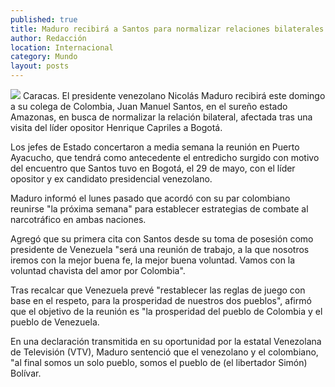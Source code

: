 ```yaml
---
published: true
title: Maduro recibirá a Santos para normalizar relaciones bilaterales
author: Redacción
location: Internacional
category: Mundo
layout: posts
---
```


![](http://i.imgur.com/n1IdJTbm.jpg)
Caracas. El presidente venezolano Nicolás Maduro recibirá este domingo a su colega de Colombia, Juan Manuel Santos, en el sureño estado Amazonas, en busca de normalizar la relación bilateral, afectada tras una visita del líder opositor Henrique Capriles a Bogotá.

Los jefes de Estado concertaron a media semana la reunión en Puerto Ayacucho, que tendrá como antecedente el entredicho surgido con motivo del encuentro que Santos tuvo en Bogotá, el 29 de mayo, con el líder opositor y ex candidato presidencial venezolano.

Maduro informó el lunes pasado que acordó con su par colombiano reunirse "la próxima semana" para establecer estrategias de combate al narcotráfico en ambas naciones.

Agregó que su primera cita con Santos desde su toma de posesión como presidente de Venezuela "será una reunión de trabajo, a la que nosotros iremos con la mejor buena fe, la mejor buena voluntad. Vamos con la voluntad chavista del amor por Colombia".

Tras recalcar que Venezuela prevé "restablecer las reglas de juego con base en el respeto, para la prosperidad de nuestros dos pueblos", afirmó que el objetivo de la reunión es "la prosperidad del pueblo de Colombia y el pueblo de Venezuela.

En una declaración transmitida en su oportunidad por la estatal Venezolana de Televisión (VTV), Maduro sentenció que el venezolano y el colombiano, "al final somos un solo pueblo, somos el pueblo de (el libertador Simón) Bolívar.
